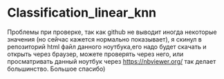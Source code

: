 # Classification_linear_knn
Проблемы при проверке, так как github не выводит иногда некоторые значения (но сейчас кажется нормально показывает), я скинул в репозиторий html файл данного ноутбука,его надо будет скачать и открыть через браузер, можете проверять через него, или просматривать данный ноутбук через https://nbviewer.org/ так делает большинство. Большое спасибо)
